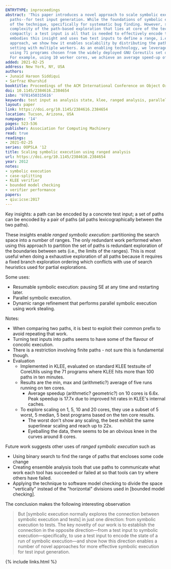 ```yaml
---
ENTRYTYPE: inproceedings
abstract: 'This paper introduces a novel approach to scale symbolic execution -- a program analysis technique for systematic exploration of bounded execution
  paths--for test input generation. While the foundations of symbolic execution were developed over three decades ago, recent years have seen a real resurgence
  of the technique, specifically for systematic bug finding. However, scaling symbolic execution remains a primary technical challenge due to the inherent
  complexity of the path-based exploration that lies at core of the technique.Our key insight is that the state of the analysis can be represented highly
  compactly: a test input is all that is needed to effectively encode the state of a symbolic execution run. We present ranged symbolic execution, which
  embodies this insight and uses two test inputs to define a range, i.e., the beginning and end, for a symbolic execution run. As an application of our
  approach, we show how it enables scalability by distributing the path exploration--both in a sequential setting with a single worker node and in a parallel
  setting with multiple workers. As an enabling technology, we leverage the open-source, state-of-the-art symbolic execution tool KLEE. Experimental results
  using 71 programs chosen from the widely deployed GNU Coreutils set of Unix utilities show that our approach provides a significant speedup over KLEE.
  For example, using 10 worker cores, we achieve an average speed-up of 6.6X for the 71 programs.'
added: 2021-02-25
address: New York, NY, USA
authors:
- Junaid Haroon Siddiqui
- Sarfraz Khurshid
booktitle: Proceedings of the ACM International Conference on Object Oriented Programming Systems Languages and Applications
doi: 10.1145/2384616.2384654
isbn: '9781450315616'
keywords: test input as analysis state, klee, ranged analysis, parallel symbolic execution
layout: paper
link: https://doi.org/10.1145/2384616.2384654
location: Tucson, Arizona, USA
numpages: '14'
pages: 523-536
publisher: Association for Computing Machinery
read: true
readings:
- 2021-02-25
series: OOPSLA '12
title: Scaling symbolic execution using ranged analysis
url: https://doi.org/10.1145/2384616.2384654
year: 2012
notes:
- symbolic execution
- case-splitting
- KLEE verifier
- bounded model checking
- verifier performance
papers:
- qiu:icse:2017
---
```


Key insights: a path can be encoded by a concrete test input;
a set of paths can be encoded by a pair of paths (all paths lexicographically between the two paths).

These insights enable *ranged symbolic execution*: partitioning the search space into a number of
ranges.
The only redundant work performed when using this approach to partition the set of paths is
redundant exploration of the boundaries between sets (i.e., the limits of the ranges).
This is most useful when doing a exhaustive exploration of all paths because it requires
a fixed branch exploration ordering which conflicts with use of search heuristics used
for partial explorations.

Some uses:

- Resumable symbolic execution: pausing SE at any time and restarting later.
- Parallel symbolic execution.
- Dynamic range refinement that performs parallel symbolic execution
  using work stealing.

Notes:

- When comparing two paths, it is best to exploit their common prefix to avoid
  repeating that work.
- Turning test inputs into paths seems to have some of the flavour of concolic
  execution.
- There is a restriction involving finite paths - not sure this is fundamental
  though.
- Evaluation
  - Implemented in KLEE, evaluated on standard KLEE testsuite of CoreUtils
    using the 71 programs where KLEE hits more than 100 paths in ten minutes.
  - Results are the min, max and (arithmetic?) average of five runs running on
    ten cores.
    - Average speedup (arithmetic? geometric?) on 10 cores is 6.6x.  Peak
      speedup is 17.7x due to improved hit rates in KLEE's internal caches.
  - To explore scaling on 1, 5, 10 and 20 cores, they use a subset of 5 worst,
    5 median, 5 best programs based on the ten core results.
    - The worst don't show any scaling, the best exhibit the same
      superlinear scaling and reach up to 22x.
    - Eyeballing the data, there seems to be an obvious knee in the curves
      around 8 cores.

Future work suggests other uses of *ranged symbolic execution* such as

- Using binary search to find the range of paths that encloses some code change
- Creating ensemble analysis tools that use paths to communicate what
  work each tool has succeeded or failed at so that tools can try where
  others have failed.
- Applying the technique to software model checking to divide the space
  "vertically" instead of the "horizontal" divisions used in [bounded model checking].

The conclusion makes the following interesting observation

> But [symbolic execution normally explores the connection between symbolic
> execution and tests] in just one direction: from symbolic
> execution to tests. The key novelty of our work is to establish
> the connection in the opposite direction—from a test input
> to symbolic execution—specifically, to use a test input to
> encode the state of a run of symbolic execution—and show
> how this direction enables a number of novel approaches for
> more effective symbolic execution for test input generation.


{% include links.html %}
